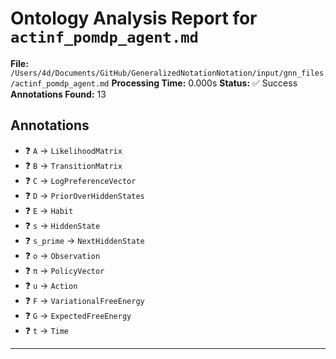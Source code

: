 # Ontology Analysis Report for `actinf_pomdp_agent.md`
**File:** `/Users/4d/Documents/GitHub/GeneralizedNotationNotation/input/gnn_files/actinf_pomdp_agent.md`
**Processing Time:** 0.000s
**Status:** ✅ Success
**Annotations Found:** 13

## Annotations
- ❓ `A` → `LikelihoodMatrix`
- ❓ `B` → `TransitionMatrix`
- ❓ `C` → `LogPreferenceVector`
- ❓ `D` → `PriorOverHiddenStates`
- ❓ `E` → `Habit`
- ❓ `s` → `HiddenState`
- ❓ `s_prime` → `NextHiddenState`
- ❓ `o` → `Observation`
- ❓ `π` → `PolicyVector`
- ❓ `u` → `Action`
- ❓ `F` → `VariationalFreeEnergy`
- ❓ `G` → `ExpectedFreeEnergy`
- ❓ `t` → `Time`

---
